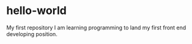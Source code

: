# hello-world
My first repository
I am learning programming to land my first front end developing position.
